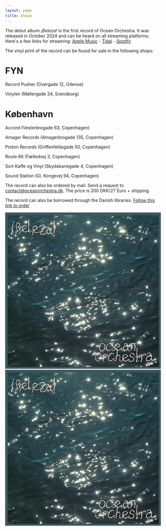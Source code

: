 ```yaml
---
layout: page
title: Album
---
```

The debut album _¡Beleza!_ is the first record of Ocean Orchestra. It was released in October 2024 and can be heard on all streaming platforms. Here's a few links for streaming: [Apple Music](https://music.apple.com/us/album/beleza/1750691431) - [Tidal](https://tidal.com/browse/artist/5822460?u) - [Spotify](https://open.spotify.com/album/7A27IT0V5p85C3orWxp5Sn?si=YViaemy9SDqbitJqbpBhgw)

The vinyl print of the record can be found for sale in the following shops:

# FYN

Record Pusher (Overgade 12, Odense)

Vinylen (Møllergade 34, Svendborg)

# København

Accord (Vesterbrogade 63, Copenhagen)

Amager Records (Amagerbrogade 135, Copenhagen)

Proton Records (Griffenfeldsgade 50, Copenhagen)

Route 66 (Fælledvej 3, Copenhagen)

Sort Kaffe og Vinyl (Skydebanegade 4, Copenhagen)

Sound Station (Gl. Kongevej 94, Copenhagen)

The record can also be ordered by mail. Send a request to [contact@oceanorchestra.dk](mailto:contact@oceanorchestra.dk). The price is 200 DKK/27 Euro + shipping

The record can also be borrowed through the Danish libraries. [Follow this link to order](https://bibliotek.dk/materiale/-beleza-_ocean-orchestra/work-of%3A870970-basis%3A139621328?type=musik+%28grammofonplade%29&tid=ZeiB917556020208916809861)

![](/media/o_o_digi_cover_3600_01%20-%20Kopi.tif)![](/media/o_o_digi_cover_3600_01%20-%20Kopi.tif)